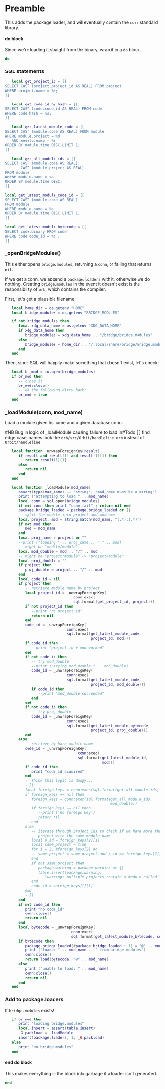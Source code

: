 # Preamble

This adds the package loader, and will eventually contain the ``core`` standard
library.


#### do block

Since we're loading it straight from the binary, wrap it in a ``do`` block.

```lua
do
```
### SQL statements

```lua
   local get_project_id = [[
SELECT CAST (project.project_id AS REAL) FROM project
WHERE project.name = %s;
]]

   local get_code_id_by_hash = [[
SELECT CAST (code.code_id AS REAL) FROM code
WHERE code.hash = %s;
]]

   local get_latest_module_code = [[
SELECT CAST (module.code AS REAL) FROM module
WHERE module.project = %d
   AND module.name = %s
ORDER BY module.time DESC LIMIT 1;
]]

   local get_all_module_ids = [[
SELECT CAST (module.code AS REAL),
       CAST (module.project AS REAL)
FROM module
WHERE module.name = %s
ORDER BY module.time DESC;
]]

local get_latest_module_code_id = [[
SELECT CAST (module.code AS REAL)
FROM module
WHERE module.name = %s
ORDER BY module.time DESC LIMIT 1;
]]

local get_latest_module_bytecode = [[
SELECT code.binary FROM code
WHERE code.code_id = %d ;
]]
```
### _openBridgeModules()

This either opens ``bridge.modules``, returning a ``conn``, or failing that
returns ``nil``.


If we get a conn, we append a ``package.loaders`` with it, otherwise we do
nothing.  Creating ``bridge.modules`` in the event it doesn't exist is the
responsibility of ``orb``, which contains the compiler.


First, let's get a plausible filename:

```lua
   local home_dir = os.getenv "HOME"
   local bridge_modules = os.getenv "BRIDGE_MODULES"

   if not bridge_modules then
      local xdg_data_home = os.getenv "XDG_DATA_HOME"
      if xdg_data_home then
         bridge_modules = xdg_data_home .. "/bridge/bridge.modules"
      else
         bridge_modules = home_dir .. "/.local/share/bridge/bridge.modules"
      end
   end
```

Then, since SQL will happily make something that doesn't exist, let's check:

```lua
   local br_mod = io.open(bridge_modules)
   if br_mod then
      -- close it
      br_mod:close()
      -- do the following dirty hack:
      br_mod = true
   end
```
### _loadModule(conn, mod_name)

Load a module given its name and a given database conn.

#NB Bug in logic of _loadModule causing failure to load in#Todo [ ] find edge case.
names look like ``orb/src/Orbit/handleline.orb`` instead of
``Orbit/handleline``

```lua
   local function _unwrapForeignKey(result)
      if result and result[1] and result[1][1] then
         return result[1][1]
      else
         return nil
      end
   end

   local function _loadModule(mod_name)
      assert(type(mod_name) == "string", "mod_name must be a string")
      print ("attempting to load " .. mod_name)
      local conn = sql.open(bridge_modules)
      if not conn then print "conn fail" ; return nil end
      package.bridge_loaded = package.bridge_loaded or {}
      -- split the module into project and modname
      local project, mod = string.match(mod_name, "(.*):(.*)")
      if not mod then
         mod = mod_name
      end
      local proj_name = project or ""
      --print ("loading " .. proj_name .. " " .. mod)
      -- might be "module/module":
      local mod_double = mod .. "/" .. mod
      -- might be "project:module" -> "project/module"
      local proj_double = ""
      if project then
         proj_double = project .. "/" .. mod
      end
      local code_id = nil
      if project then
         -- retrieve module name by project
         local project_id = _unwrapForeignKey(
                               conn:exec(
                               sql.format(get_project_id, project)))
         if not project_id then
            --print "no project id"
            return nil
         end
         code_id = _unwrapForeignKey(
                            conn:exec(
                            sql.format(get_latest_module_code,
                                       project_id, mod)))
         if code_id then
            --print "project id + mod worked"
         end
         if not code_id then
            -- try mod_double
            --print ("trying mod_double " .. mod_double)
            code_id = _unwrapForeignKey(
                            conn:exec(
                            sql.format(get_latest_module_code,
                                       project_id, mod_double)))
            if code_id then
               --print "mod_double succeeded"
            end
         end
         if not code_id then
            -- try proj_double
            code_id = _unwrapForeignKey(
                            conn:exec(
                            sql.format(get_latest_module_bytecode,
                                       project_id, proj_double)))
         end
      else
         -- retrieve by bare module name
         code_id = _unwrapForeignKey(
                                 conn:exec(
                                 sql.format(get_latest_module_id,
                                            mod)))
         if code_id then
            print "code_id acquired"
         end
         -- Think this logic is dodgy...
         --[[
         local foreign_keys = conn:exec(sql.format(get_all_module_ids, mod))
         if foreign_keys == nil then
            foreign_keys = conn:exec(sql.format(get_all_module_ids,
                                                mod_double))
            if foreign_keys == nil then
               --print ('no foreign key')
               return nil
            end
         else
            -- iterate through project_ids to check if we have more than one
            -- project with the same module name
            local p_id = foreign_keys[2][1]
            local same_project = true
            for i = 2, #foreign_keys[2] do
               same_project = same_project and p_id == foreign_keys[2][i]
            end
            if not same_project then
               package.warning = package.warning or {}
               table.insert(package.warning,
                  "warning: multiple projects contain a module called " .. mod)
            end
            code_id = foreign_keys[1][1]
         end
         --]]
      end
      if not code_id then
         print "no code_id"
         conn:close()
         return nil
      end
      local bytecode = _unwrapForeignKey(
                              conn:exec(
                              sql.format(get_latest_module_bytecode, code_id)))
      if bytecode then
         package.bridge_loaded[#package.bridge_loaded + 1] = "@" .. mod_name
         print ("loaded " .. mod_name .. " from bridge.modules")
         conn:close()
         return load(bytecode, "@" .. mod_name)
      else
         print ("unable to load: " .. mod_name)
         conn:close()
         return nil
      end
   end
```
### Add to package.loaders

If ``bridge.modules`` exists!

```lua
   if br_mod then
      print "loading bridge.modules"
      local insert = assert(table.insert)
      _G.packload = _loadModule
      insert(package.loaders, 1, _G.packload)
   else
      print "no bridge.modules"
   end
```
#### end do block

This makes everything in the block into garbage if a loader isn't generated.

```lua
end
```
